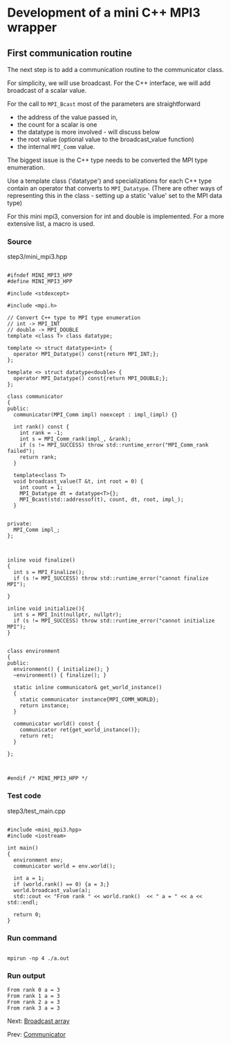 # Development of a mini C++ MPI3 wrapper
## First communication routine


The next step is to add a communication routine to the communicator class.

For simplicity, we will use broadcast.
For the C++ interface, we will add broadcast of a scalar value.

For the call to `MPI_Bcast` most of the parameters are straightforward  
 - the address of the value passed in, 
 - the count for a scalar is one
 - the datatype is more involved - will discuss below
 - the root value (optional value to the broadcast_value function)
 - the internal `MPI_Comm` value.

The biggest issue is the C++ type needs to be converted the MPI type enumeration.

Use a template class ('datatype') and specializations for each C++ type
contain an operator that converts to `MPI_Datatype`.
(There are other ways of representing this in the class - setting up
  a static 'value' set to the MPI data type)

For this mini mpi3, conversion for int and double is implemented.
For a more extensive list, a macro is used.

### Source
step3/mini_mpi3.hpp
```

#ifndef MINI_MPI3_HPP
#define MINI_MPI3_HPP

#include <stdexcept>

#include <mpi.h>

// Convert C++ type to MPI type enumeration
// int -> MPI_INT
// double -> MPI_DOUBLE
template <class T> class datatype;

template <> struct datatype<int> {
  operator MPI_Datatype() const{return MPI_INT;};
};

template <> struct datatype<double> {
  operator MPI_Datatype() const{return MPI_DOUBLE;};
};

class communicator
{
public:
  communicator(MPI_Comm impl) noexcept : impl_(impl) {}

  int rank() const {
    int rank = -1;
    int s = MPI_Comm_rank(impl_, &rank);
    if (s != MPI_SUCCESS) throw std::runtime_error("MPI_Comm_rank failed");
    return rank;
  }

  template<class T>
  void broadcast_value(T &t, int root = 0) {
    int count = 1;
    MPI_Datatype dt = datatype<T>{};
    MPI_Bcast(std::addressof(t), count, dt, root, impl_);
  }


private:
  MPI_Comm impl_;
};



inline void finalize()
{
  int s = MPI_Finalize();
  if (s != MPI_SUCCESS) throw std::runtime_error("cannot finalize MPI");

}

inline void initialize(){
  int s = MPI_Init(nullptr, nullptr);
  if (s != MPI_SUCCESS) throw std::runtime_error("cannot initialize MPI");
}


class environment
{
public:
  environment() { initialize(); }
  ~environment() { finalize(); }

  static inline communicator& get_world_instance()
  {
    static communicator instance{MPI_COMM_WORLD};
    return instance;
  }

  communicator world() const {
    communicator ret{get_world_instance()};
    return ret;
  }

};



#endif /* MINI_MPI3_HPP */
```

### Test code
step3/test_main.cpp
```

#include <mini_mpi3.hpp>
#include <iostream>

int main()
{
  environment env;
  communicator world = env.world();

  int a = 1;
  if (world.rank() == 0) {a = 3;}
  world.broadcast_value(a);
  std::cout << "From rank " << world.rank()  << " a = " << a << std::endl;
  
  return 0;
}
```


### Run command
```

mpirun -np 4 ./a.out
```


### Run output 
```
From rank 0 a = 3
From rank 1 a = 3
From rank 2 a = 3
From rank 3 a = 3
```

Next: [Broadcast array](out_step4.md)

Prev: [Communicator](out_step2.md)
